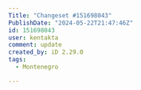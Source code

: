 ```yaml
---
Title: "Changeset #151698043"
PublishDate: "2024-05-22T21:47:46Z"
id: 151698043
user: kentakta
comment: update
created_by: iD 2.29.0
tags:
  - Montenegro

---
```

